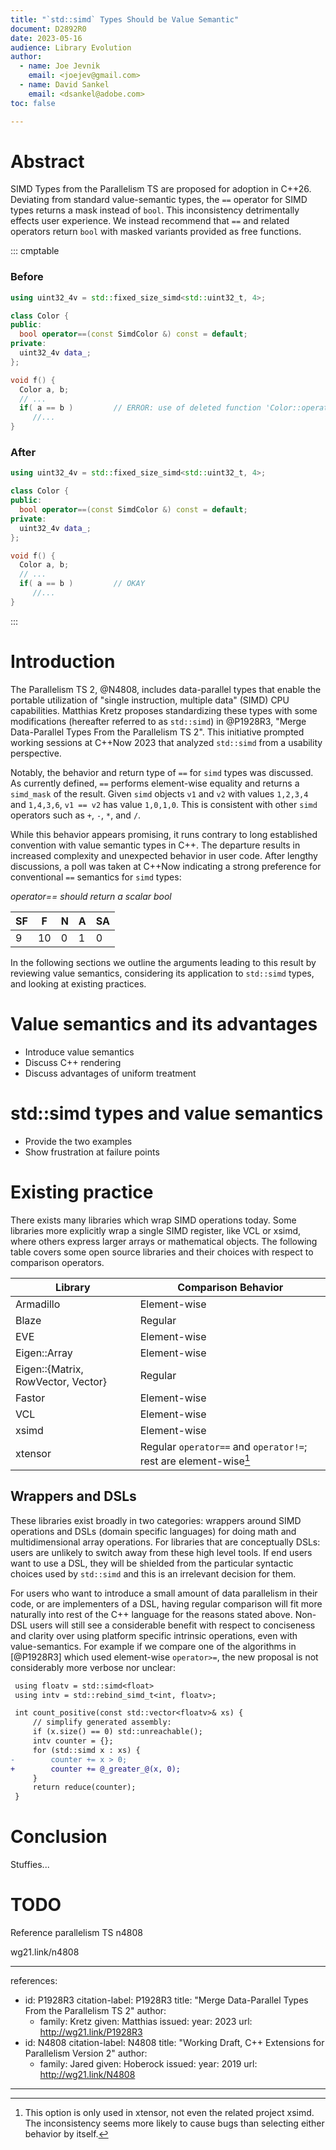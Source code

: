 ```yaml
---
title: "`std::simd` Types Should be Value Semantic"
document: D2892R0
date: 2023-05-16
audience: Library Evolution
author:
  - name: Joe Jevnik
    email: <joejev@gmail.com>
  - name: David Sankel
    email: <dsankel@adobe.com>
toc: false

---
```


# Abstract

SIMD Types from the Parallelism TS are proposed for adoption in C++26. Deviating
from standard value-semantic types, the `==` operator for SIMD types returns a
mask instead of `bool`. This inconsistency detrimentally effects user
experience. We instead recommend that `==` and related operators return `bool`
with masked variants provided as free functions.

::: cmptable

### Before

```cpp
using uint32_4v = std::fixed_size_simd<std::uint32_t, 4>;

class Color {
public:
  bool operator==(const SimdColor &) const = default;
private:
  uint32_4v data_;
};

void f() {
  Color a, b;
  // ...
  if( a == b )         // ERROR: use of deleted function 'Color::operator=='
     //...
}
```

### After

```cpp
using uint32_4v = std::fixed_size_simd<std::uint32_t, 4>;

class Color {
public:
  bool operator==(const SimdColor &) const = default;
private:
  uint32_4v data_;
};

void f() {
  Color a, b;
  // ...
  if( a == b )         // OKAY
     //...
}
```

:::

# Introduction

The Parallelism TS 2, @N4808, includes data-parallel types that enable the
portable utilization of "single instruction, multiple data" (SIMD) CPU
capabilities. Matthias Kretz proposes standardizing these types with some
modifications (hereafter referred to as `std::simd`) in @P1928R3, "Merge
Data-Parallel Types From the Parallelism TS 2". This initiative prompted working
sessions at C++Now 2023 that analyzed `std::simd` from a usability perspective.

Notably, the behavior and return type of `==` for `simd` types was discussed. As
currently defined, `==` performs element-wise equality and returns a `simd_mask`
of the result. Given `simd` objects `v1` and `v2` with values `1,2,3,4` and
`1,4,3,6`, `v1 == v2` has value `1,0,1,0`. This is consistent with other `simd`
operators such as `+`, `-`, `*`, and `/`.

While this behavior appears promising, it runs contrary to long established
convention with value semantic types in C++. The departure results in increased
complexity and unexpected behavior in user code. After lengthy discussions, a
poll was taken at C++Now indicating a strong preference for conventional `==`
semantics for `simd` types:

*operator== should return a scalar bool*

| SF | F  | N | A | SA |
| -- | -- | - | - | -- |
| 9  | 10 | 0 | 1 |  0 |

In the following sections we outline the arguments leading to this result by
reviewing value semantics, considering its application to `std::simd` types, and
looking at existing practices.

# Value semantics and its advantages

- Introduce value semantics
- Discuss C++ rendering
- Discuss advantages of uniform treatment

# std::simd types and value semantics

- Provide the two examples
- Show frustration at failure points

# Existing practice

There exists many libraries which wrap SIMD operations today.
Some libraries more explicitly wrap a single SIMD register, like VCL or xsimd,  where others express larger arrays or mathematical objects.
The following table covers some open source libraries and their choices with respect to comparison operators.

| Library                            | Comparison Behavior                                              |
| ---------------------------------- | ---------------------------------------------------------------- |
| Armadillo                          | Element-wise                                                     |
| Blaze                              | Regular                                                          |
| EVE                                | Element-wise                                                     |
| Eigen::Array                       | Element-wise                                                     |
| Eigen::{Matrix, RowVector, Vector} | Regular                                                          |
| Fastor                             | Element-wise                                                     |
| VCL                                | Element-wise                                                     |
| xsimd                              | Element-wise                                                     |
| xtensor                            | Regular `operator==` and `operator!=`; rest are element-wise[^1] |

## Wrappers and DSLs

These libraries exist broadly in two categories: wrappers around SIMD operations and DSLs (domain specific languages) for doing math and multidimensional array operations.
For libraries that are conceptually DSLs: users are unlikely to switch away from these high level tools.
If end users want to use a DSL, they will be shielded from the particular syntactic choices used by `std::simd` and this is an irrelevant decision for them.

For users who want to introduce a small amount of data parallelism in their code, or are implementers of a DSL, having regular comparison will fit more naturally into rest of the C++ language for the reasons stated above.
Non-DSL users will still see a considerable benefit with respect to conciseness and clarity over using platform specific intrinsic operations, even with value-semantics.
For example if we compare one of the algorithms in [@P1928R3] which used element-wise `operator>=`, the new proposal is not considerably more verbose nor unclear:

```diff
 using floatv = std::simd<float>
 using intv = std::rebind_simd_t<int, floatv>;

 int count_positive(const std::vector<floatv>& xs) {
     // simplify generated assembly:
     if (x.size() == 0) std::unreachable();
     intv counter = {};
     for (std::simd x : xs) {
-        counter += x > 0;
+        counter += @_greater_@(x, 0);
     }
     return reduce(counter);
 }
```

# Conclusion

Stuffies...

[^1]: This option is only used in xtensor, not even the related project xsimd.
      The inconsistency seems more likely to cause bugs than selecting either behavior by itself.

# TODO

Reference parallelism TS n4808

wg21.link/n4808

---
references:
  - id: P1928R3
    citation-label: P1928R3
    title: "Merge Data-Parallel Types From the Parallelism TS 2"
    author:
      - family: Kretz
        given: Matthias
    issued:
      year: 2023
    url: http://wg21.link/P1928R3
  - id: N4808
    citation-label: N4808
    title: "Working Draft, C++ Extensions for Parallelism Version 2"
    author:
      - family: Jared
        given: Hoberock
    issued:
      year: 2019
    url: http://wg21.link/N4808
---
